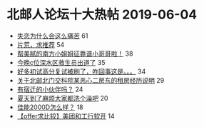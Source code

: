 # 北邮人论坛十大热帖 2019-06-04

- [失恋为什么会这么痛苦](https://bbs.byr.cn/article/Feeling/3112967) 61
- [片荒，求推荐](https://bbs.byr.cn/article/Movie/314463) 54
- [帮美腻的南方小姐姐征靠谱小哥哥啦！](https://bbs.byr.cn/article/Friends/1926985) 38
- [今晚c位深水区救生员出道了](https://bbs.byr.cn/article/Swim/126883) 35
- [好多初试高分复试被刷了，咋回事这是。。。](https://bbs.byr.cn/article/AimGraduate/1167232) 34
- [关于北邮北门交科院某恶心二房东的租房经历说明](https://bbs.byr.cn/article/Home/118343) 29
- [有宿迁的小伙伴吗？](https://bbs.byr.cn/article/Jiangsu/113353) 24
- [夏天到了麻烦大家都洗个澡吧](https://bbs.byr.cn/article/Talking/6125759) 20
- [佳能2000D怎么样？](https://bbs.byr.cn/article/Photo/267471) 18
- [【offer求比较】美团和工行软开](https://bbs.byr.cn/article/Job/2035175) 14


